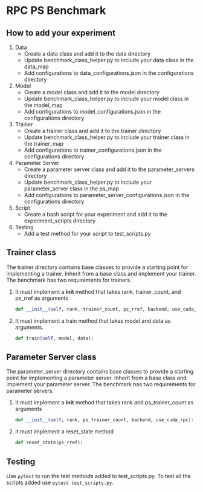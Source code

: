 # RPC PS Benchmark

## How to add your experiment

1. Data
    - Create a data class and add it to the data directory
    - Update benchmark_class_helper.py to include your data class in the data_map
    - Add configurations to data_configurations.json in the configurations directory
2. Model
    - Create a model class and add it to the model directory
    - Update benchmark_class_helper.py to include your model class in the model_map
    - Add configurations to model_configurations.json in the configurations directory
3. Trainer
    - Create a trainer class and add it to the trainer directory
    - Update benchmark_class_helper.py to include your trainer class in the trainer_map
    - Add configurations to trainer_configurations.json in the configurations directory
4. Parameter Server
    - Create a parameter server class and add it to the parameter_servers directory
    - Update benchmark_class_helper.py to include your parameter_server class in the ps_map
    - Add configurations to parameter_server_configurations.json in the configurations directory
5. Script
    - Create a bash script for your experiment and add it to the experiment_scripts directory
6. Testing
    - Add a test method for your script to test_scripts.py

## Trainer class

The trainer directory contains base classes to provide a starting point for implementing a trainer.
Inherit from a base class and implement your trainer. The benchmark has two requirements for trainers.

1. It must implement a __init__ method that takes rank, trainer_count, and ps_rref as arguments

    ```python
    def __init__(self, rank, trainer_count, ps_rref, backend, use_cuda_rpc):
    ```

2. It must implement a train method that takes model and data as arguments.

    ```python
    def train(self, model, data):
    ```

## Parameter Server class

The parameter_server directory contains base classes to provide a starting point for implementing a parameter server.
Inherit from a base class and implement your parameter server. The benchmark has two requirements for parameter servers.

1. It must implement a __init__ method that takes rank and ps_trainer_count as arguments

    ```python
    def __init__(self, rank, ps_trainer_count, backend, use_cuda_rpc):
    ```

2. It must implement a reset_state method

    ```python
    def reset_state(ps_rref):
    ```

## Testing

Use `pytest` to run the test methods added to test_scripts.py. To test all the scripts added use `pytest test_scripts.py`.
